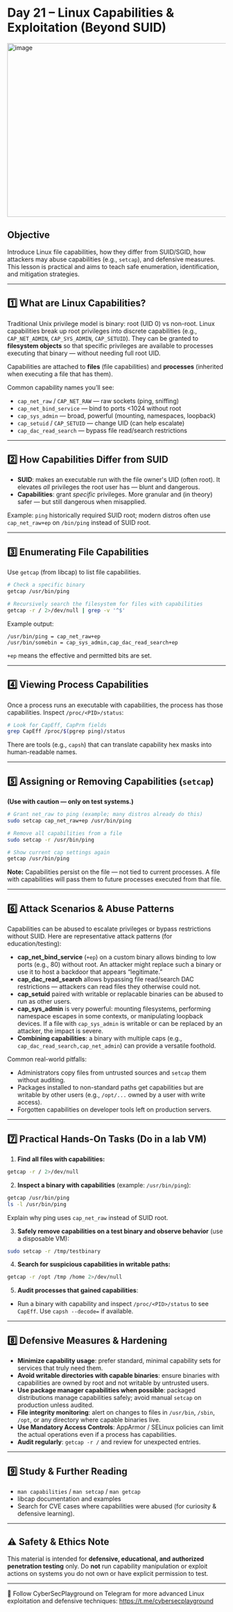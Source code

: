 # Day 21 – Linux Capabilities & Exploitation (Beyond SUID)
<img width="1200" height="400" alt="image" src="https://github.com/user-attachments/assets/889f5ffe-e362-4c06-a357-c83ab0bb131b" />

## Objective
Introduce Linux file capabilities, how they differ from SUID/SGID, how attackers may abuse capabilities (e.g., `setcap`), and defensive measures. This lesson is practical and aims to teach safe enumeration, identification, and mitigation strategies.

---

## 1️⃣ What are Linux Capabilities?
Traditional Unix privilege model is binary: root (UID 0) vs non-root. Linux capabilities break up root privileges into discrete capabilities (e.g., `CAP_NET_ADMIN`, `CAP_SYS_ADMIN`, `CAP_SETUID`). They can be granted to **filesystem objects** so that specific privileges are available to processes executing that binary — without needing full root UID.

Capabilities are attached to **files** (file capabilities) and **processes** (inherited when executing a file that has them).

Common capability names you’ll see:
- `cap_net_raw` / `CAP_NET_RAW` — raw sockets (ping, sniffing)  
- `cap_net_bind_service` — bind to ports <1024 without root  
- `cap_sys_admin` — broad, powerful (mounting, namespaces, loopback)  
- `cap_setuid` / `CAP_SETUID` — change UID (can help escalate)  
- `cap_dac_read_search` — bypass file read/search restrictions

---

## 2️⃣ How Capabilities Differ from SUID
- **SUID**: makes an executable run with the file owner's UID (often root). It elevates *all* privileges the root user has — blunt and dangerous.
- **Capabilities**: grant *specific* privileges. More granular and (in theory) safer — but still dangerous when misapplied.

Example: `ping` historically required SUID root; modern distros often use `cap_net_raw+ep` on `/bin/ping` instead of SUID root.

---

## 3️⃣ Enumerating File Capabilities
Use `getcap` (from libcap) to list file capabilities.

```bash
# Check a specific binary
getcap /usr/bin/ping

# Recursively search the filesystem for files with capabilities
getcap -r / 2>/dev/null | grep -v '^$'
```

Example output:
```
/usr/bin/ping = cap_net_raw+ep
/usr/bin/somebin = cap_sys_admin,cap_dac_read_search+ep
```

`+ep` means the effective and permitted bits are set.

---

## 4️⃣ Viewing Process Capabilities
Once a process runs an executable with capabilities, the process has those capabilities. Inspect `/proc/<PID>/status`:

```bash
# Look for CapEff, CapPrm fields
grep CapEff /proc/$(pgrep ping)/status
```

There are tools (e.g., `capsh`) that can translate capability hex masks into human-readable names.

---

## 5️⃣ Assigning or Removing Capabilities (`setcap`)
**(Use with caution — only on test systems.)**

```bash
# Grant net_raw to ping (example; many distros already do this)
sudo setcap cap_net_raw+ep /usr/bin/ping

# Remove all capabilities from a file
sudo setcap -r /usr/bin/ping

# Show current cap settings again
getcap /usr/bin/ping
```

**Note:** Capabilities persist on the file — not tied to current processes. A file with capabilities will pass them to future processes executed from that file.

---

## 6️⃣ Attack Scenarios & Abuse Patterns
Capabilities can be abused to escalate privileges or bypass restrictions without SUID. Here are representative attack patterns (for education/testing):

- **cap_net_bind_service** (`+ep`) on a custom binary allows binding to low ports (e.g., 80) without root. An attacker might replace such a binary or use it to host a backdoor that appears “legitimate.”
- **cap_dac_read_search** allows bypassing file read/search DAC restrictions — attackers can read files they otherwise could not.
- **cap_setuid** paired with writable or replacable binaries can be abused to run as other users.
- **cap_sys_admin** is very powerful: mounting filesystems, performing namespace escapes in some contexts, or manipulating loopback devices. If a file with `cap_sys_admin` is writable or can be replaced by an attacker, the impact is severe.
- **Combining capabilities**: a binary with multiple caps (e.g., `cap_dac_read_search,cap_net_admin`) can provide a versatile foothold.

Common real-world pitfalls:
- Administrators copy files from untrusted sources and `setcap` them without auditing.
- Packages installed to non-standard paths get capabilities but are writable by other users (e.g., `/opt/...` owned by a user with write access).
- Forgotten capabilities on developer tools left on production servers.

---

## 7️⃣ Practical Hands-On Tasks (Do in a lab VM)
1. **Find all files with capabilities:**
```bash
getcap -r / 2>/dev/null
```

2. **Inspect a binary with capabilities** (example: `/usr/bin/ping`):
```bash
getcap /usr/bin/ping
ls -l /usr/bin/ping
```
Explain why ping uses `cap_net_raw` instead of SUID root.

3. **Safely remove capabilities on a test binary and observe behavior** (use a disposable VM):
```bash
sudo setcap -r /tmp/testbinary
```

4. **Search for suspicious capabilities in writable paths:**
```bash
getcap -r /opt /tmp /home 2>/dev/null
```

5. **Audit processes that gained capabilities**:
- Run a binary with capability and inspect `/proc/<PID>/status` to see `CapEff`. Use `capsh --decode=` if available.

---

## 8️⃣ Defensive Measures & Hardening
- **Minimize capability usage**: prefer standard, minimal capability sets for services that truly need them.
- **Avoid writable directories with capable binaries**: ensure binaries with capabilities are owned by root and not writable by untrusted users.
- **Use package manager capabilities when possible**: packaged distributions manage capabilities safely; avoid manual `setcap` on production unless audited.
- **File integrity monitoring**: alert on changes to files in `/usr/bin`, `/sbin`, `/opt`, or any directory where capable binaries live.
- **Use Mandatory Access Controls**: AppArmor / SELinux policies can limit the actual operations even if a process has capabilities.
- **Audit regularly**: `getcap -r /` and review for unexpected entries.

---

## 9️⃣ Study & Further Reading
- `man capabilities` / `man setcap` / `man getcap`  
- libcap documentation and examples  
- Search for CVE cases where capabilities were abused (for curiosity & defensive learning).

---

## ⚠️ Safety & Ethics Note
This material is intended for **defensive, educational, and authorized penetration testing** only. Do **not** run capability manipulation or exploit actions on systems you do not own or have explicit permission to test.

---

📢 Follow CyberSecPlayground on Telegram for more advanced Linux exploitation and defensive techniques: https://t.me/cybersecplayground
